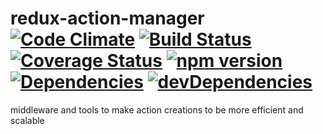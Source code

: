 # redux-action-manager [![Code Climate](https://codeclimate.com/github/zhenyulin/redux-action-manager/badges/gpa.svg)](https://codeclimate.com/github/zhenyulin/redux-action-manager) [![Build Status](https://travis-ci.org/zhenyulin/redux-action-manager.svg?branch=master)](https://travis-ci.org/zhenyulin/redux-action-manager) [![Coverage Status](https://coveralls.io/repos/github/zhenyulin/redux-action-manager/badge.svg?branch=master)](https://coveralls.io/github/zhenyulin/redux-action-manager?branch=master) [![npm version](https://badge.fury.io/js/redux-action-manager.svg)](https://badge.fury.io/js/finchart) [![Dependencies](https://david-dm.org/zhenyulin/redux-action-manager.svg)](https://david-dm.org/zhenyulin/redux-action-manager) [![devDependencies](https://david-dm.org/zhenyulin/redux-action-manager/dev-status.svg)](https://david-dm.org/zhenyulin/redux-action-manager?type=dev)
middleware and tools to make action creations to be more efficient and scalable